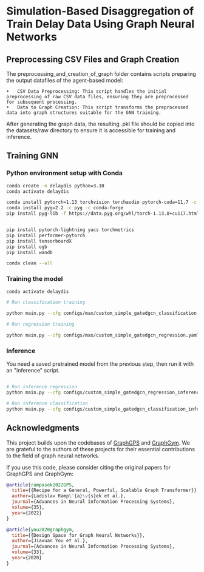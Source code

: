 # Simulation-Based Disaggregation of Train Delay Data Using Graph Neural Networks

## Preprocessing CSV Files and Graph Creation


The preprocessing_and_creation_of_graph folder contains scripts preparing the output datafiles of the agent-based model:

	•	CSV Data Preprocessing: This script handles the initial preprocessing of raw CSV data files, ensuring they are preprocessed for subsequent processing.
	•	Data to Graph Creation: This script transforms the preprocessed data into graph structures suitable for the GNN training. 

After generating the graph data, the resulting .pkl file should be copied into the datasets/raw directory to ensure it is accessible for training and inference.




## Training GNN
### Python environment setup with Conda

```bash
conda create -n delaydis python=3.10
conda activate delaydis

conda install pytorch=1.13 torchvision torchaudio pytorch-cuda=11.7 -c pytorch -c nvidia
conda install pyg=2.2 -c pyg -c conda-forge
pip install pyg-lib -f https://data.pyg.org/whl/torch-1.13.0+cu117.html


pip install pytorch-lightning yacs torchmetrics
pip install performer-pytorch
pip install tensorboardX
pip install ogb
pip install wandb

conda clean --all
```


### Training the model
```bash
conda activate delaydis

# Run classification training

python main.py --cfg configs/max/custom_simple_gatedgcn_classification.yaml

# Run regression training

python main.py --cfg configs/max/custom_simple_gatedgcn_regression.yaml

```


### Inference 
You need a saved pretrained model from the previous step, then run it with an "inference" script.

```bash

# Run inference regression
python main.py --cfg configs/custom_simple_gatedgcn_regression_inference.yaml

# Run inference classification
python main.py --cfg configs/custom_simple_gatedgcn_classification_inference.yaml

```


## Acknowledgments

This project builds upon the codebases of [GraphGPS](https://github.com/rampasek/GraphGPS) and [GraphGym](https://github.com/snap-stanford/GraphGym). We are grateful to the authors of these projects for their essential contributions to the field of graph neural networks.

If you use this code, please consider citing the original papers for GraphGPS and GraphGym:

```bibtex
@article{rampasek2022GPS,
  title={{Recipe for a General, Powerful, Scalable Graph Transformer}}, 
  author={Ladislav Ramp\'{a}\v{s}ek et al.},
  journal={Advances in Neural Information Processing Systems},
  volume={35},
  year={2022}
}

@article{you2020graphgym,
  title={{Design Space for Graph Neural Networks}},
  author={Jiaxuan You et al.},
  journal={Advances in Neural Information Processing Systems},
  volume={33},
  year={2020}
}



